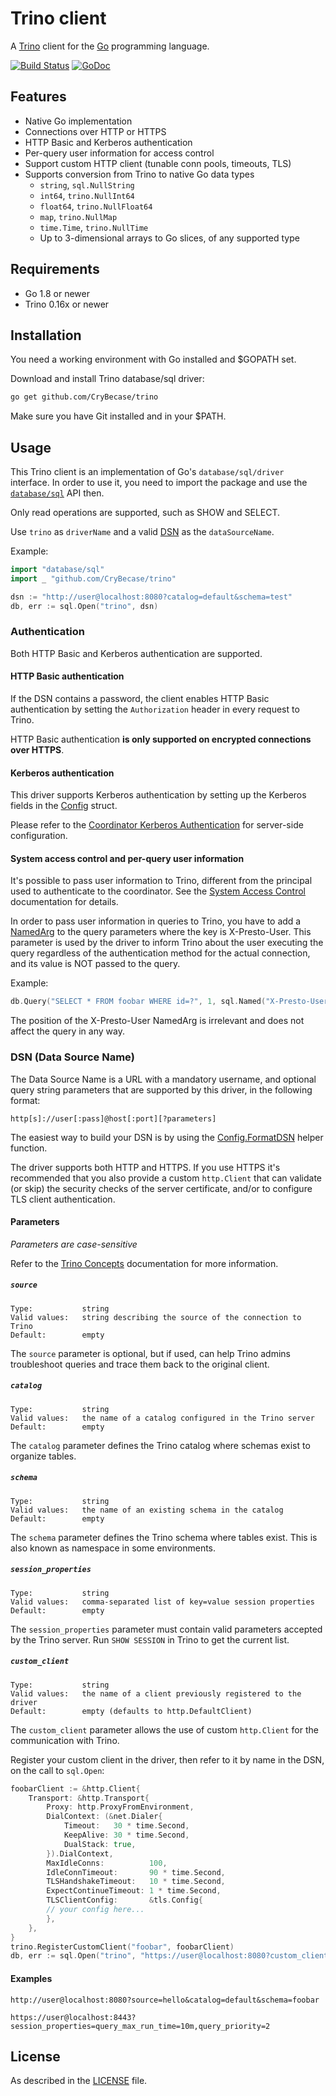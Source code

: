 # Trino client

A [Trino](https://trino.io) client for the [Go](https://golang.org) programming language.

[![Build Status](https://github.com/trinodb/trino-go-client/workflows/ci/badge.svg)](https://github.com/trinodb/trino-go-client/actions?query=workflow%3Aci+event%3Apush+branch%3Amaster)
[![GoDoc](https://godoc.org/github.com/trinodb/trino-go-client?status.svg)](https://godoc.org/github.com/trinodb/trino-go-client)

## Features

* Native Go implementation
* Connections over HTTP or HTTPS
* HTTP Basic and Kerberos authentication
* Per-query user information for access control
* Support custom HTTP client (tunable conn pools, timeouts, TLS)
* Supports conversion from Trino to native Go data types
    * `string`, `sql.NullString`
    * `int64`, `trino.NullInt64`
    * `float64`, `trino.NullFloat64`
    * `map`, `trino.NullMap`
    * `time.Time`, `trino.NullTime`
    * Up to 3-dimensional arrays to Go slices, of any supported type

## Requirements

* Go 1.8 or newer
* Trino 0.16x or newer

## Installation

You need a working environment with Go installed and $GOPATH set.

Download and install Trino database/sql driver:

```bash
go get github.com/CryBecase/trino
```

Make sure you have Git installed and in your $PATH.

## Usage

This Trino client is an implementation of Go's `database/sql/driver` interface. In order to use it, you need to import the package and use the  [`database/sql`](https://golang.org/pkg/database/sql/) API then.

Only read operations are supported, such as SHOW and SELECT.

Use `trino` as `driverName` and a valid [DSN](#dsn-data-source-name) as the `dataSourceName`.

Example:

```go
import "database/sql"
import _ "github.com/CryBecase/trino"

dsn := "http://user@localhost:8080?catalog=default&schema=test"
db, err := sql.Open("trino", dsn)
```

### Authentication

Both HTTP Basic and Kerberos authentication are supported.

#### HTTP Basic authentication

If the DSN contains a password, the client enables HTTP Basic authentication by setting the `Authorization` header in every request to Trino.

HTTP Basic authentication **is only supported on encrypted connections over HTTPS**.

#### Kerberos authentication

This driver supports Kerberos authentication by setting up the Kerberos fields in the [Config](https://godoc.org/github.com/trinodb/trino-go-client/trino#Config) struct.

Please refer to the [Coordinator Kerberos Authentication](https://trino.io/docs/current/security/server.html) for server-side configuration.

#### System access control and per-query user information

It's possible to pass user information to Trino, different from the principal used to authenticate to the coordinator. See the [System Access Control](https://trino.io/docs/current/develop/system-access-control.html) documentation for details.

In order to pass user information in queries to Trino, you have to add a [NamedArg](https://godoc.org/database/sql#NamedArg) to the query parameters where the key is X-Presto-User.
This parameter is used by the driver to inform Trino about the user executing the query regardless of the authentication method for the actual connection, and its value is NOT passed to the query.

Example:

```go
db.Query("SELECT * FROM foobar WHERE id=?", 1, sql.Named("X-Presto-User", string("Alice")))
```

The position of the X-Presto-User NamedArg is irrelevant and does not affect the query in any way.

### DSN (Data Source Name)

The Data Source Name is a URL with a mandatory username, and optional query string parameters that are supported by this driver, in the following format:

```
http[s]://user[:pass]@host[:port][?parameters]
```

The easiest way to build your DSN is by using the [Config.FormatDSN](https://godoc.org/github.com/trinodb/trino-go-client/trino#Config.FormatDSN) helper function.

The driver supports both HTTP and HTTPS. If you use HTTPS it's recommended that you also provide a custom `http.Client` that can validate (or skip) the security checks of the server certificate, and/or to configure TLS client authentication.

#### Parameters

*Parameters are case-sensitive*

Refer to the [Trino Concepts](https://trino.io/docs/current/overview/concepts.html) documentation for more information.

##### `source`

```
Type:           string
Valid values:   string describing the source of the connection to Trino
Default:        empty
```

The `source` parameter is optional, but if used, can help Trino admins troubleshoot queries and trace them back to the original client.

##### `catalog`

```
Type:           string
Valid values:   the name of a catalog configured in the Trino server
Default:        empty
```

The `catalog` parameter defines the Trino catalog where schemas exist to organize tables.

##### `schema`

```
Type:           string
Valid values:   the name of an existing schema in the catalog
Default:        empty
```

The `schema` parameter defines the Trino schema where tables exist. This is also known as namespace in some environments.

##### `session_properties`

```
Type:           string
Valid values:   comma-separated list of key=value session properties
Default:        empty
```

The `session_properties` parameter must contain valid parameters accepted by the Trino server. Run `SHOW SESSION` in Trino to get the current list.

##### `custom_client`

```
Type:           string
Valid values:   the name of a client previously registered to the driver
Default:        empty (defaults to http.DefaultClient)
```

The `custom_client` parameter allows the use of custom `http.Client` for the communication with Trino.

Register your custom client in the driver, then refer to it by name in the DSN, on the call to `sql.Open`:

```go
foobarClient := &http.Client{
    Transport: &http.Transport{
        Proxy: http.ProxyFromEnvironment,
        DialContext: (&net.Dialer{
            Timeout:   30 * time.Second,
            KeepAlive: 30 * time.Second,
            DualStack: true,
        }).DialContext,
        MaxIdleConns:          100,
        IdleConnTimeout:       90 * time.Second,
        TLSHandshakeTimeout:   10 * time.Second,
        ExpectContinueTimeout: 1 * time.Second,
        TLSClientConfig:       &tls.Config{
        // your config here...
        },
    },
}
trino.RegisterCustomClient("foobar", foobarClient)
db, err := sql.Open("trino", "https://user@localhost:8080?custom_client=foobar")
```

#### Examples

```
http://user@localhost:8080?source=hello&catalog=default&schema=foobar
```

```
https://user@localhost:8443?session_properties=query_max_run_time=10m,query_priority=2
```

## License

As described in the [LICENSE](./LICENSE) file.
